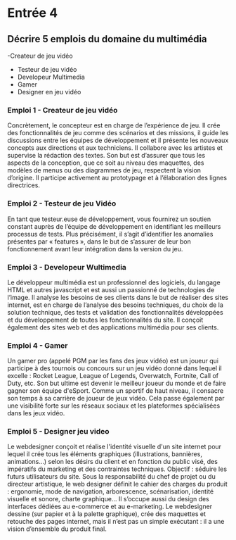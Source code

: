 # Entrée 4
## Décrire 5 emplois du domaine du multimédia
-Createur de jeu vidéo
- Testeur de jeu vidéo
- Developeur Multimedia
- Gamer
- Designer en jeu vidéo

### Emploi 1 - Createur de jeu vidéo
Concrètement, le concepteur est en charge de l’expérience de jeu. Il crée des fonctionnalités de jeu comme des scénarios et des missions, il guide les discussions entre les équipes de développement et il présente les nouveaux concepts aux directions et aux techniciens. Il collabore avec les artistes et supervise la rédaction des textes. Son but est d’assurer que tous les aspects de la conception, que ce soit au niveau des maquettes, des modèles de menus ou des diagrammes de jeu, respectent la vision d’origine. Il participe activement au prototypage et à l’élaboration des lignes directrices.

### Emploi 2 - Testeur de jeu Vidéo
En tant que testeur.euse de développement, vous fournirez un soutien constant auprès de l’équipe de développement en identifiant les meilleurs processus de tests. Plus précisément, il s’agit d’identifier les anomalies présentes par « features », dans le but de s’assurer de leur bon fonctionnement avant leur intégration dans la version du jeu.

### Emploi 3 - Developeur Wultimedia
Le développeur multimédia est un professionnel des logiciels, du langage HTML et autres javascript et est aussi un passionné de technologies de l’image. Il analyse les besoins de ses clients dans le but de réaliser des sites internet, est en charge de l’analyse des besoins techniques, du choix de la solution technique, des tests et validation des fonctionnalités développées et du développement de toutes les fonctionnalités du site. Il conçoit également des sites web et des applications multimédia pour ses clients. 

### Emploi 4 - Gamer
Un gamer pro (appelé PGM par les fans des jeux vidéo) est un joueur qui participe à des tournois ou concours sur un jeu vidéo donné dans lequel il excelle : Rocket League, League of Legends, Overwatch, Fortnite, Call of Duty, etc. Son but ultime est devenir le meilleur joueur du monde et de faire gagner son équipe d'eSport. Comme un sportif de haut niveau, il consacre son temps à sa carrière de joueur de jeux vidéo. Cela passe également par une visibilité forte sur les réseaux sociaux et les plateformes spécialisées dans les jeux vidéo.

### Emploi 5 - Designer jeu video
Le webdesigner conçoit et réalise l'identité visuelle d'un site internet pour lequel il crée tous les éléments graphiques (illustrations, bannières, animations…) selon les désirs du client et en fonction du public visé, des impératifs du marketing et des contraintes techniques. Objectif : séduire les futurs utilisateurs du site. Sous la responsabilité du chef de projet ou du directeur artistique, le web designer définit le cahier des charges du produit : ergonomie, mode de navigation, arborescence, scénarisation, identité visuelle et sonore, charte graphique… Il s’occupe aussi du design des interfaces dédiées au e-commerce et au e-marketing. Le webdesigner dessine (sur papier et à la palette graphique), crée des maquettes et retouche des pages internet, mais il n’est pas un simple exécutant : il a une vision d’ensemble du produit final.


